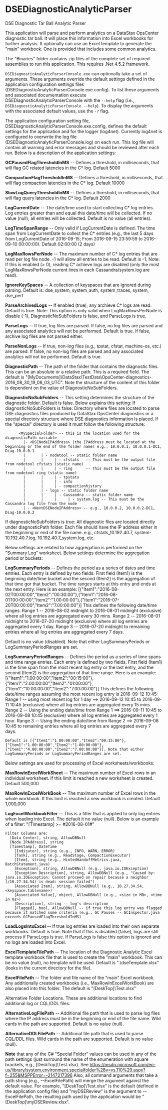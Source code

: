 # DSEDiagnosticAnalyticParser
DSE Diagnostic Tar Ball Analytic Parser

This application will parse and perform analytics on a DataStax OpsCenter diagnostic tar ball. It will place this information into Excel workbooks for further analysis.
It optionally can use an Excel template to generate the "main" workbook. One is provided that includes some common analytics. 

The "Binaries" folder contains zip files of the complete set of required assemblies to run this application. This requires .Net 4.5.2 framework.


`DSEDiagnosticAnalyticParserConsole.exe` can optionally take a set of arguments. These arguments override the default settings defined in the application configuration settings files (DSEDiagnosticAnalyticParserConsole.exe.config). To list these arguments and associated documentation execute DSEDiagnosticAnalyticParserConsole with the `--help` flag (i.e., `DSEDiagnosticAnalyticParserConsole --help`). To display the arguments with the associated default values, use the `-?` flag. 

The application configuration setting file, DSEDiagnosticAnalyticParserConsole.exe.config, defines the default settings for the application and for the logger (log4net). Currently log4net is configured to overwrite the log file (DSEDiagnosticAnalyticParserConsole.log) on each run. This log file will contain all warning and error messages and should be reviewed after each run. Below is a description of the application settings:

**GCPausedFlagThresholdInMS** -- Defines a threshold, in milliseconds, that will flag GC related latencies in the C* log. Default 5000 

**CompactionFlagThresholdInMS** -- Defines a threshold, in milliseconds, that will flag compaction latencies in the C* log. Default 10000

**SlowLogQueryThresholdInMS** -- Defines a threshold, in milliseconds, that will flag query latencies in the C* log. Default 2000

**LogCurrentDate** -- The date/time used to start collecting C* log entries. Log entries greater than and equal this date/time will be collected. If no value (null), all entries will be collected. Default is no value (all entries).

**LogTimeSpanRange** -- Only valid if LogCurrentDate is defined. The time span from LogCurrentDate to collect the C* entries (e.g., the last 5 days from LogCurrentDate of 2016-09-15; From 2016-09-15 23:59:59 to 2016-09-10 00:00:00). Default 02:00:00 (2 days)

**LogMaxRowsPerNode** -- The maximum number of C* log entries that are read per log file node. -1 will allow all entries to be read. Default is -1. Note: If this is enabled (> 0), reading C* achieve logs are disabled (only the most LogMaxRowsPerNode current lines in each Cassandra/system.log are read).

**IgnoreKeySpaces** -- A collection of keyspaces that are ignored during parsing. Default is: dse_system, system_auth, system_traces, system, dse_perf

**ParseArchivedLogs** -- If enabled (true), any archieve C* logs are read. Default is true. Note: This option is only valid when LogMaxRowsPerNode is disable (-1), DiagnosticNoSubFolders is false, and ParseLogs is true.

**ParseLogs** -- If true, log files are parsed. If false, no log files are parsed and any associated analytics will not be performed. Default is true. If false, archive log files are not parsed either.

**ParseNonLogs** -- If true, non-log files (e.g., tpstat, cfstat, machine-os, etc.) are parsed. If false, no non-log files are parsed and any associated analytics will not be performed. Default is true.

**DiagnosticPath** -- The path of the folder that contains the diagnostic files. This can be an absolute or a relative path. This is a required field. The default is "[MyDocuments]\DataStax\TestData\OpsCenter-diagnostics-2016_08_30_19_08_03_UTC". Note the structure of the content of this folder is dependent on the value of DiagnosticNoSubFolders. 

**DiagnosticNoSubFolders** -- This setting determines the structure of the diagnostic folder. Default is false. Below explains this setting:
  If diagnosticNoSubFolders is false:
    Directory where files are located to parse DSE diagnostics files produced by DataStax OpsCenter diagnostics or a special directory structure where DSE diagnostics information is placed.
    If the "special" directory is used it must follow the following structure:
```
      <MySpecialFolder> -- this is the location used for the diagnosticPath variable
        |- <DSENodeIPAddress> (the IPAddress must be located at the beginning or the end of the folder name) e.g., 10.0.0.1, 10.0.0.1-DC1, Diag-10.0.0.1
        |       | - nodetool -- static folder name
        |       |     | - cfstats 	-- This must be the output file from nodetool cfstats (static name)
        |       |     | - ring		-- This must be the output file from nodetool ring (static name)
        |       |     | - tpstats
        |       |     | - info
        |       |     | - compactionhistory
        |  	    | - logs -- static folder name
        |       | 	  | - Cassandra -- static folder name
        |       |     |     | - system.log -- This must be the Cassandra log file from the node
        | - <NextDSENodeIPAddress> -- e.g., 10.0.0.2, 10.0.0.2-DC1, Diag-10.0.0.2
  ```
  If diagnosticNoSubFolders is true:
    All diagnostic files are located directly under diagnosticPath folder. Each file should have the IP address either in the beginning or end of the file name.
    e.g., cfstats_10.192.40.7, system-10.192.40.7.log, 10.192.40.7_system.log, etc.

Below settings are related to how aggregation is performed on the "Summary Log" worksheet. Below settings determine the aggregation period or buckets:

**LogSummaryPeriods** -- Defines the period as a series of dates and time entries. Each entry is defined by two fields. First field (Item1) is the beginning date/time bucket and the second (Item2) is the aggregation of that time gor that bucket. The time ranges starts at this entry and ends at the next entry. Here is an example:
    [{"Item1":"2016-08-02T00:00:00","Item2":"00:30:00"},{"Item1":"2016-08-01T00:00:00","Item2":"1.00:00:00"},{"Item1":"2016-07-20T00:00:00","Item2":"7.00:00:00"}]
  This defines the following date/time ranges:
    Range 1 -- 2016-08-02 midnight to 2016-08-01 midnight (exclusive) where all log entries are aggregated every 30 mins.
    Range 2 -- 2016-08-01 midnight to 2016-07-20 midnight (exclusive) where all log entries are aggregated every 1 day.
    Range 3 -- 2016-07-20 midnight to remaining entries where all log entries are aggregated every 7 days.
    
  Default is no value (disabled). Note that either LogSummaryPeriods or LogSummaryPeriodRanges are set. 

**LogSummaryPeriodRanges** -- Defines the period as a series of time spans and time range entries. Each entry is defined by two fields. First field (Item1) is the time span from the most recent log entry or the last entry, and the second (Item2) is the aggregation of that time range. Here is an example:
    [{"Item1":"1.00:00:00","Item2":"00:15:00"},{"Item1":"2.00:00:00","Item2":"01:00:00"},{"Item1":"10.00:00:00","Item2":"7.00:00:00"}]
  This defines the following date/time ranges assuming the most recent log entry is 2016-09-12 10:45:
    Range 1 -- using most recent log for 1 day ==> 2016-09-12 10:45 to 2016-09-11 10:45 (exclusive) where all log entries are aggregated every 15 mins.
    Range 2 -- Using the ending date/time from Range 1 ==> 2016-09-11 10:45 to 2016-09-08 10:45 (exclusive) where all log entries are aggregated every 1 hour.
    Range 3 -- Using the ending date/time from Range 2 ==> 2016-09-08 10:45 to remaining entries where all log entries are aggregated every 7 days.
    
    Default is [{"Item1":"1.00:00:00","Item2":"00:15:00"},{"Item1":"1.00:00:00","Item2":"1.00:00:00"},{"Item1":"4.00:00:00","Item2":"7.00:00:00"}]. Note that either LogSummaryPeriods or LogSummaryPeriodRanges are set. 

Below settings are used for processing of Excel worksheets/workbooks:

**MaxRowInExcelWorkSheet** -- The maximum number of Excel rows in an individual worksheet. If this limit is reached a new worksheet is created. Default 500,000

**MaxRowInExcelWorkBook** -- The maximum number of Excel rows in the whole workbook. If this limit is reached a new workbook is created. Default 1,000,000

**LogExcelWorkbookFilter** -- This is a filter that is applied to only log entries when loading into Excel. The default it no value (null). Below is an example of a filter:
    "[Timestamp] >= #2016-08-01#"
    
    Filter Columns are:
  	  [Data Center], string, AllowDBNull
  	  [Node IPAddress], string
  	  [Timestamp], DateTime
    	[Indicator], string (e.g., INFO, WARN, ERROR)
    	[Task], string (e.g., ReadStage, CompactionExecutor)
    	[Item], string (e.g., HintedHandoffMetrics.java, BatchStatement.java)
    	[Exception], string, AllowDBNull (e.g., java.io.IOException)
    	[Exception Description], string, AllowDBNull (e.g., "Caused by: java.io.IOException: Cannot proceed on repair because a neighbor (/10.27.34.54) is dead: session failed")
    	[Associated Item], string, AllowDBNull (e.g., 10.27.34.54, <keyspace.tablename>)  
    	[Associated Value], object, AllowDBNull (e.g., <size in MB>, <time in ms>)
    	[Description], string -- log's description
    	[Flagged], bool, AllowDBNull -- if true this log entry was flagged because it matched some criteria (e.g., GC Pauses -- GCInspector.java exceeds GCPausedFlagThresholdInMS)
  	
**LoadLogsIntoExcel** -- If true log entries are loaded into their own separate workbooks. Default is true. Note that if this is disabled (false), logs are still process if ParseLogs is true. If ParseLogs is false this option is ignored and no logs are loaded into Excel. 

**ExcelTemplateFilePath** -- The location of the Diagnostic Analytic Excel template workbook file that is used to create the "main" workbook. This can be no value (null), no template will be used. Default is ".\dseTemplate.xlsx" (looks in the current directory for the file).

**ExcelFilePath** -- The folder and file name of the "main" Excel workbook. Any additionally created workbooks (i.e., MaxRowInExcelWorkBook) are also placed into this folder. The default is "[DeskTop]\Test.xlsx"

Alternative Folder Locations. These are additional locations to find additional log or CQL/DDL files.

**AlternativeLogFilePath** -- Additional file path that is used to parse log files where the IP address must be in the beginning or end of the file name. Wild cards in the path are supported. Default is no value (null). 

**AlternativeDDLFilePath** -- Additional file path that is used to parse CQL/DDL files. Wild cards in the path are supported. Default is no value (null). 

**Note** that any of the C# "Special Folder" values can be used in any of the path settings (just surround the name of the enumeration with square brackets, e.g., [DeskTop]\Test.xlsx). See https://msdn.microsoft.com/en-us/library/system.environment.specialfolder%28v=vs.110%29.aspx?f=255&MSPPError=-2147217396
Also, all command arguments that take a path string (e.g., --ExcelFilePath) will merge the argument against the default value. For example, "[DeskTop]\Test.xlsx" is the default (defined in the application config file) and "myDSEReview" is the argument to --ExcelFilePath, the resulting path used by the application would be "[DeskTop]\myDSEReview.xlsx".

